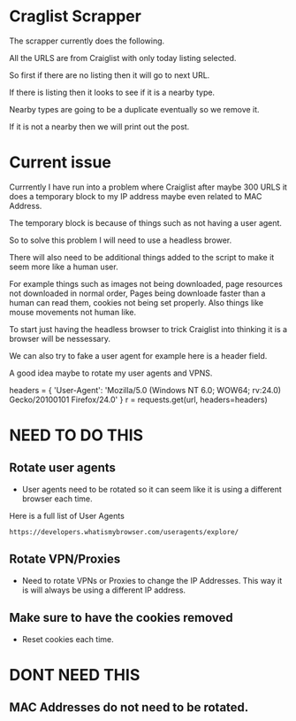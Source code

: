 # Craglist Scrapper

The scrapper currently does the following.

All the URLS are from Craiglist with only today listing selected.

So first if there are no listing then it will go to next URL.

If there is listing then it looks to see if it is a nearby type.

Nearby types are going to be a duplicate eventually so we remove it.

If it is not a nearby then we will print out the post.

# Current issue

Currrently I have run into a problem where Craiglist after maybe 300 URLS it does a temporary block to my IP address maybe even related to MAC Address. 

The temporary block is because of things such as not having a user agent.

So to solve this problem I will need to use a headless brower.

There will also need to be additional things added to the script to make it seem more like a human user.

For example things such as images not being downloaded, page resources not downloaded in normal order, Pages being downloade faster than a human can read them, cookies not being set properly. Also things like mouse movements not human like.

To start just having the headless browser to trick Craiglist into thinking it is a browser will be nessessary.

We can also try to fake a user agent for example here is a header field.

A good idea maybe to rotate my user agents and VPNS.

headers = { 'User-Agent': 'Mozilla/5.0 (Windows NT 6.0; WOW64; rv:24.0) Gecko/20100101 Firefox/24.0' }
r = requests.get(url, headers=headers)

# NEED TO DO THIS

## Rotate user agents

- User agents need to be rotated so it can seem like it is using a different browser each time.

Here is a full list of User Agents

    https://developers.whatismybrowser.com/useragents/explore/

## Rotate VPN/Proxies

- Need to rotate VPNs or Proxies to change the IP Addresses. This way it is will always be using a different IP address.

## Make sure to have the cookies removed

- Reset cookies each time.

# DONT NEED THIS

## MAC Addresses do not need to be rotated.
